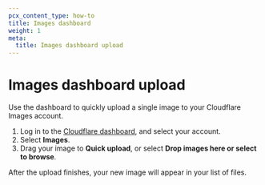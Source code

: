 ```yaml
---
pcx_content_type: how-to
title: Images dashboard
weight: 1
meta:
  title: Images dashboard upload
---
```


# Images dashboard upload

Use the dashboard to quickly upload a single image to your Cloudflare Images account.

1. Log in to the [Cloudflare dashboard](https://dash.cloudflare.com/login), and select your account.
2. Select **Images**.
3. Drag your image to **Quick upload**, or select **Drop images here or select to browse**.

After the upload finishes, your new image will appear in your list of files.
